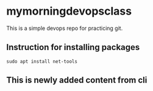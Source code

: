 # mymorningdevopsclass
This is a simple devops repo for practicing git.
## Instruction for installing packages
```
sudo apt install net-tools
```
## This is newly added content from cli

